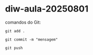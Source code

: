 # diw-aula-20250801

comandos do Git:

```
git add .
```

```
git commit -m "mensagem"
```

```
git push
```

